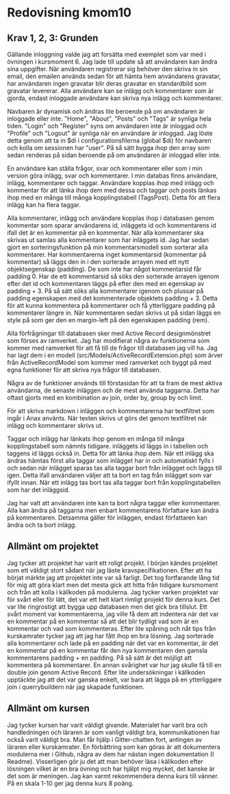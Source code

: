 ---
---

# Redovisning kmom10

## Krav 1, 2, 3: Grunden

Gällande inloggning valde jag att forsätta med exemplet som var med i övningen i kursmoment 6. Jag lade till update så att användaren kan ändra sina uppgifter. När användaren registrerar sig behöver den skriva in sin email, den emailen används sedan för att hämta hem användarens gravatar, har användaren ingen gravatar blir deras gravatar en standardbild som gravatar levererar. Alla användare kan se inlägg och kommentarer som är gjorda, endast inloggade användare kan skriva nya inlägg och kommentarer.

Navbaren är dynamisk och ändras lite beroende på om användaren är inloggade eller inte. "Home", "About", "Posts" och "Tags" är synliga hela tiden. "Login" och "Register" syns om användaren inte är inloggad och "Profile" och "Logout" är synliga när en användare är inloggad. Jag löste detta genom att ta in $di i configurationsfilerna (global $di) för navbaren och kolla om sessionen har "user". På så sätt bygga ihop den array som sedan renderas på sidan beroende på om användaren är inloggad eller inte.

En användare kan ställa frågor, svar och kommentarer eller som i min version göra inlägg, svar och kommentarer. I min databas finns användare, inlägg, kommentarer och taggar. Användare kopplas ihop med inlägg och kommentar för att länka ihop dem med dessa och taggar och posts länkas ihop med en många till många kopplingstabell (TagsPost). Detta för att flera inlägg kan ha flera taggar.

Alla kommentarer, inlägg och användare kopplas ihop i databasen genom kommentar som sparar användarens id, inläggets id och kommentarens id ifall det är en kommentar på en kommentar. När alla kommentarer ska skrivas ut samlas alla kommentarer som har inläggets id. Jag har sedan gjort en sorteringsfunktion på min kommentarsmodell som sorterar alla kommentarer. Har kommentarerna inget kommentarsid (kommentar på kommentar) så läggs den in i den sorterade arrayen med ett nytt objektsegenskap (padding). De som inte har något kommentarsid får padding 0. Har de ett kommentarsid så söks den sorterade arrayen igenom efter det id och kommentaren läggs på efter den med en egenskap av padding + 3. På så sätt söks alla kommentarer igenom och plussar på padding egenskapen med det kommenterade objektets padding + 3. Detta för att kunna kommentera på kommentarer och få ytterliggare padding på kommentarer längre in. När kommentaren sedan skrivs ut på sidan läggs en style på som ger den en margin-left på den egenskapen padding (rem).

Alla förfrågningar till databasen sker med Active Record designmönstret som förses av ramverket. Jag har modifierat några av funktionerna som kommer med ramverket för att få till de frågor till databasen jag vill ha. Jag har lagt dem i en modell (src/Models/ActiveRecordExtension.php) som ärver från ActiveRecordModel som kommer med ramverket och byggt på med egna funktioner för att skriva nya frågor till databasen.

Några av de funktioner används till förstasidan för att ta fram de mest aktiva användarna, de senaste inläggen och de mest använda taggarna. Detta har oftast gjorts med en kombination av join, order by, group by och limit.

För att skriva markdown i inläggen och kommentarerna har textfiltret som ingår i Anax använts. När texten skrivs ut görs det genom textfiltret när inlägg och kommentarer skrivs ut.

Taggar och inlägg har länkats ihop genom en många till många kopplingstabell som nämnts tidigare. inläggets id läggs in i tabellen och taggens id läggs också in. Detta för att länka ihop dem. När ett inlägg ska ändras hämtas först alla taggar som inlägget har in och automatiskt fylls i och sedan när inlägget sparas tas alla taggar bort från inlägget och läggs till igen. Detta ifall användaren väljer att ta bort en tag från inlägget som var ifyllt innan. När ett inlägg tas bort tas alla taggar bort från kopplingstabellen som har det inläggsid.

Jag har valt att användaren inte kan ta bort några taggar eller kommentarer. Alla kan ändra på taggarna men enbart kommentarens författare kan ändra på kommentaren. Detsamma gäller för inläggen, endast författaren kan ändra och ta bort inlägg.

## Allmänt om projektet

Jag tycker att projektet har varit ett roligt projekt. I början kändes projektet som ett väldigt stort sådant när jag läste kravspecifikationen. Efter att ha börjat märkte jag att projektet inte var så farligt. Det tog fortfarande lång tid för mig att göra klart men det mesta gick att hitta från tidigare kursmoment och från att kolla i källkoden på modulerna. Jag tycker varken projektet var för svårt eller för lätt, det var ett helt klart rimligt projekt för denna kurs. Det var lite ringrostigt att bygga upp databasen men det gick bra tillslut. Ett svårt moment var kommentarerna, jag ville få dem att indentera när det var en kommentar på en kommentar så att det blir tydligt vad som är en kommentar och vad som kommenteras. Efter lite spåning och nåt tips från kurskamrater tycker jag att jag har fått ihop en bra lösning. Jag sorterade alla kommentarer och lade på en padding när det var en kommentar, är det en kommentar på en kommentar får den nya kommentaren den gamsla kommentarens padding + en padding. På så sätt är det möjligt att kommentera på kommentarer. En annan svårighet var hur jag skulle få till en double join genom Active Record. Efter lite undersökningar i källkoden upptäckte jag att det var ganska enkelt, var bara att lägga på en ytterliggare join i querrybuildern när jag skapade funktionen.

## Allmänt om kursen

Jag tycker kursen har varit väldigt givande. Materialet har varit bra och handledningen och läraren är som vanligt väldigt bra, kommunikationen har också varit väldigt bra. Man får hjälp i Gitter-chatten fort, antingen av läraren eller kurskamrater. En förbättring som kan göras är att dokumentera modulerna mer i Github, några av dem har nästan ingen dokumentation (I Readme). Visserligen gör ju det att man behöver läsa i källkoden efter lösningen vilket är en bra övning och har hjälpt mig mycket, det kanske är det som är meningen. Jag kan varmt rekommendera denna kurs till vänner. På en skala 1-10 ger jag denna kurs 8 poäng.
